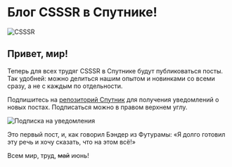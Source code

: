 # Блог CSSSR в Спутнике!
![CSSSR](https://cloud.githubusercontent.com/assets/6207143/3424677/ecac89f6-ffdd-11e3-9c03-077598f964db.png)

## Привет, мир!


Теперь для всех трудяг CSSSR в Спутнике будут публиковаться посты. Так удобней: можно делиться нашим опытом и новинками  со всеми сразу, а не с каждым по отдельности.


Подпишитесь на [репозиторий Спутник](https://github.com/CSSSR/sputnik/) для получения уведомлений о новых постах. Подписаться можно в правом верхнем углу.

![Подписка на уведомления](http://i.imgur.com/msbyoCd.png)


Это первый пост, и, как говорил Бэндер из Футурамы: «Я долго готовил эту речь и хочу сказать, что на этом всё!»


Всем мир, труд, ~~май~~ июнь!

